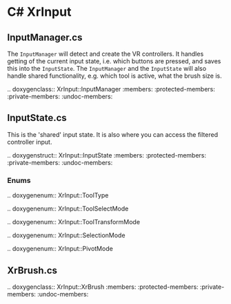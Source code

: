 # C# XrInput

## InputManager.cs

The `InputManager` will detect and create the VR controllers. It handles getting of the current input state, i.e. which buttons are pressed, and saves this into the `InputState`. The `InputManager` and the `InputState` will also handle shared functionality, e.g. which tool is active, what the brush size is.

.. doxygenclass:: XrInput::InputManager
   :members:
   :protected-members:
   :private-members:
   :undoc-members:

## InputState.cs

This is the 'shared' input state. It is also where you can access the filtered controller input.

.. doxygenstruct:: XrInput::InputState
   :members:
   :protected-members:
   :private-members:
   :undoc-members:

### Enums

.. doxygenenum:: XrInput::ToolType

.. doxygenenum:: XrInput::ToolSelectMode

.. doxygenenum:: XrInput::ToolTransformMode

.. doxygenenum:: XrInput::SelectionMode

.. doxygenenum:: XrInput::PivotMode

## XrBrush.cs

.. doxygenclass:: XrInput::XrBrush
   :members:
   :protected-members:
   :private-members:
   :undoc-members: